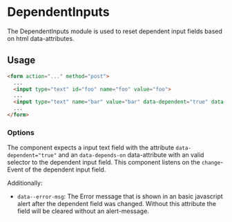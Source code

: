 # DependentInputs

The DependentInputs module is used to reset dependent input fields based on html data-attributes.

## Usage

```html
<form action="..." method="post">
  ...
  <input type="text" id="foo" name="foo" value="foo">
  ...
  <input type="text" name="bar" value="bar" data-dependent="true" data-depends-on="#foo" data-error-msg="'#foo' was changed. Resetting 'bar'">
  ...
</form>
```

### Options

The component expects a input text field with the attribute `data-dependent="true"` and an `data-depends-on` data-attribute with an valid selector to the dependent input field. This component listens on the `change`-Event
of the dependent input field.

Additionally:

* `data--error-msg`: The Error message that is shown in an basic javascript alert after the dependent field was changed. Without this attribute the field will be cleared without an alert-message.
